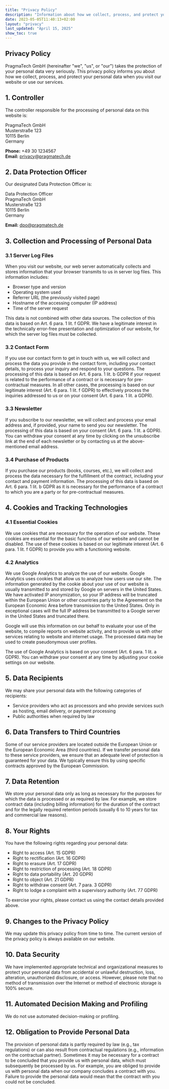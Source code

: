 ```yaml
---
title: "Privacy Policy"
description: "Information about how we collect, process, and protect your personal data"
date: 2023-05-05T11:40:13+02:00
layout: "privacy"
last_updated: "April 15, 2025"
show_toc: true
---
```


## Privacy Policy

PragmaTech GmbH (hereinafter "we", "us", or "our") takes the protection of your personal data very seriously. This privacy policy informs you about how we collect, process, and protect your personal data when you visit our website or use our services.

## 1. Controller

The controller responsible for the processing of personal data on this website is:

PragmaTech GmbH  
Musterstraße 123  
10115 Berlin  
Germany

**Phone:** +49 30 1234567  
**Email:** privacy@pragmatech.de

## 2. Data Protection Officer

Our designated Data Protection Officer is:

Data Protection Officer  
PragmaTech GmbH  
Musterstraße 123  
10115 Berlin  
Germany

**Email:** dpo@pragmatech.de

## 3. Collection and Processing of Personal Data

### 3.1 Server Log Files

When you visit our website, our web server automatically collects and stores information that your browser transmits to us in server log files. This information includes:

- Browser type and version
- Operating system used
- Referrer URL (the previously visited page)
- Hostname of the accessing computer (IP address)
- Time of the server request

This data is not combined with other data sources. The collection of this data is based on Art. 6 para. 1 lit. f GDPR. We have a legitimate interest in the technically error-free presentation and optimization of our website, for which the server log files must be collected.

### 3.2 Contact Form

If you use our contact form to get in touch with us, we will collect and process the data you provide in the contact form, including your contact details, to process your inquiry and respond to your questions. The processing of this data is based on Art. 6 para. 1 lit. b GDPR if your request is related to the performance of a contract or is necessary for pre-contractual measures. In all other cases, the processing is based on our legitimate interest (Art. 6 para. 1 lit. f GDPR) to effectively process the inquiries addressed to us or on your consent (Art. 6 para. 1 lit. a GDPR).

### 3.3 Newsletter

If you subscribe to our newsletter, we will collect and process your email address and, if provided, your name to send you our newsletter. The processing of this data is based on your consent (Art. 6 para. 1 lit. a GDPR). You can withdraw your consent at any time by clicking on the unsubscribe link at the end of each newsletter or by contacting us at the above-mentioned email address.

### 3.4 Purchase of Products

If you purchase our products (books, courses, etc.), we will collect and process the data necessary for the fulfillment of the contract, including your contact and payment information. The processing of this data is based on Art. 6 para. 1 lit. b GDPR as it is necessary for the performance of a contract to which you are a party or for pre-contractual measures.

## 4. Cookies and Tracking Technologies

### 4.1 Essential Cookies

We use cookies that are necessary for the operation of our website. These cookies are essential for the basic functions of our website and cannot be disabled. The use of these cookies is based on our legitimate interest (Art. 6 para. 1 lit. f GDPR) to provide you with a functioning website.

### 4.2 Analytics

We use Google Analytics to analyze the use of our website. Google Analytics uses cookies that allow us to analyze how users use our site. The information generated by the cookie about your use of our website is usually transmitted to and stored by Google on servers in the United States. We have activated IP anonymization, so your IP address will be truncated within the European Union or other countries party to the Agreement on the European Economic Area before transmission to the United States. Only in exceptional cases will the full IP address be transmitted to a Google server in the United States and truncated there.

Google will use this information on our behalf to evaluate your use of the website, to compile reports on website activity, and to provide us with other services relating to website and internet usage. The processed data may be used to create pseudonymous user profiles.

The use of Google Analytics is based on your consent (Art. 6 para. 1 lit. a GDPR). You can withdraw your consent at any time by adjusting your cookie settings on our website.

## 5. Data Recipients

We may share your personal data with the following categories of recipients:

- Service providers who act as processors and who provide services such as hosting, email delivery, or payment processing
- Public authorities when required by law

## 6. Data Transfers to Third Countries

Some of our service providers are located outside the European Union or the European Economic Area (third countries). If we transfer personal data to these service providers, we ensure that an adequate level of protection is guaranteed for your data. We typically ensure this by using specific contracts approved by the European Commission.

## 7. Data Retention

We store your personal data only as long as necessary for the purposes for which the data is processed or as required by law. For example, we store contract data (including billing information) for the duration of the contract and for the legally required retention periods (usually 6 to 10 years for tax and commercial law reasons).

## 8. Your Rights

You have the following rights regarding your personal data:

- Right to access (Art. 15 GDPR)
- Right to rectification (Art. 16 GDPR)
- Right to erasure (Art. 17 GDPR)
- Right to restriction of processing (Art. 18 GDPR)
- Right to data portability (Art. 20 GDPR)
- Right to object (Art. 21 GDPR)
- Right to withdraw consent (Art. 7 para. 3 GDPR)
- Right to lodge a complaint with a supervisory authority (Art. 77 GDPR)

To exercise your rights, please contact us using the contact details provided above.

## 9. Changes to the Privacy Policy

We may update this privacy policy from time to time. The current version of the privacy policy is always available on our website.

## 10. Data Security

We have implemented appropriate technical and organizational measures to protect your personal data from accidental or unlawful destruction, loss, alteration, unauthorized disclosure, or access. However, please note that no method of transmission over the Internet or method of electronic storage is 100% secure.

## 11. Automated Decision Making and Profiling

We do not use automated decision-making or profiling.

## 12. Obligation to Provide Personal Data

The provision of personal data is partly required by law (e.g., tax regulations) or can also result from contractual regulations (e.g., information on the contractual partner). Sometimes it may be necessary for a contract to be concluded that you provide us with personal data, which must subsequently be processed by us. For example, you are obliged to provide us with personal data when our company concludes a contract with you. Failure to provide the personal data would mean that the contract with you could not be concluded.
